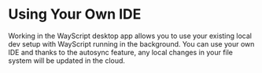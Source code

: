 # Using Your Own IDE

Working in the WayScript desktop app allows you to use your existing local dev setup with WayScript running in the background. You can use your own IDE and thanks to the autosync feature, any local changes in your file system will be updated in the cloud.&#x20;
